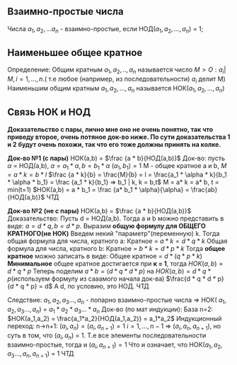 ## Взаимно-простые числа
Числа $a_1,a_2,...a_n$ - взаимно-простые, если
НОД($a_1,a_2,...,a_n$) = 1;
## Наименьшее общее кратное
Определение: Общим кратным $a_1,a_2,..,a_n$ называется число $M>O:a_i | М, i=1,...,n.$( т.е любое (например, из последовательности) $a_i$ делит M) Наименьшим общим кратным $a_1,a_2,...,a_n$ называется НОК($a_1,a_2,...,a_n$)

## Связь НОК и НОД
**Доказательство с пары, лично мне оно не очень понятно, так что приведу второе, очень потяное док-во ниже. По сути доказательства 1 и 2 будут очень похожи, так что его тоже должны принять на колке.**

**Док-во №1 (с пары)**
НОК(a,b) = $\frac {a * b}{НОД(a,b)}$
Док-во: пусть $\alpha$ = НОД(a,b),
$a = a_1 * \alpha, b = b_1 * \alpha$
$(a_1,b_1) = 1$
M - общее кратное a и b,  $М = a * k = b * l$
$\frac {a * k}{b} = \frac{M}{b} = l = \frac{a_1 * \alpha * k}{b_1 * \alpha * b_1} = \frac {a_1 * k}{b_1} => b_1 | k, k = b,t$
M = a* k = a* b, t = min(t=1)
$НОК(a,b) = a * b_1 = \frac {a* b_1 * \alpha}{\alpha} = \frac{ab}{НОД(a,b)}$
ЧТД

**Док-во №2 (не с пары)**
НОК(a,b) = $\frac {a * b}{НОД(a,b)}$
Доказательство:
Пусть d = НОД(a,b). Тогда а и b можно представить в виде:
$a = d * q, b = d * p.$
Выразим **общую формулу для ОБЩЕГО КРАТНОГО(не НОК)**
Введем некий "параметр"(переменную) k.
Тогда общая формула для числа, кратного a:
Кратное = $a * k = d * q * k$
Общая формула для  числа, кратного b:
Кратное = $b * k = d * p * k$
Тогда **общее кратное** можно записать в виде: 
Общее кратное = $d * (q * p * k)$
**Минимальное** общее кратное достигается при **к = 1**, тогда $НОК(a,b) = d * q * p$
Теперь поделим $a * b = (d * q * d * p)$ на $НОК(a,b)  = d * q * p$(используем формулу из сааамого начала док-ва)
$\frac{d * q * d * p}{d * q * p} = d$
А d, по условию, это НОД. 
ЧТД
  
Следствие: $a_1,a_2,a_3...,a_n$ - попарно взаимно-простые числа
=> НОК( $a_1,a_2,a_3...,a_n$) =  $a_1*a_2*a_3...*a_n$
Док-во (по мат индукции):
База n=2: $НОК(a_1,a_2) = \frac{a_1*a_2}{НОД(a_1,a_2)} = a_1*a_2$
Индукционный переход: n->n+1:
$(a_i,a_n) = (a_i,a_{n+1})=1$
$i = 1,...,n-1$ => $(a_i,a_n,a_{n+1})$, но суть в том, что
$(a_i,a_n)$ = 1. Т.е все элементы последовательности взаимно-простые, тогда и $(a_i,a_{n+1})=1$
Что и означает, что НОК($a_1,a_2,a_3...,a_n,a_{n+1}$) = 1
ЧТД
